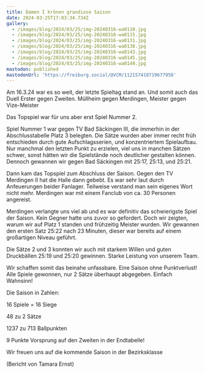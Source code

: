 ```yaml
---
title: Damen I krönen grandiose Saison
date: 2024-03-25T17:03:34.734Z
gallery:
  - /images/blog/2024/03/25/img-20240316-wa0110.jpg
  - /images/blog/2024/03/25/img-20240316-wa0115.jpg
  - /images/blog/2024/03/25/img-20240316-wa0131.jpg
  - /images/blog/2024/03/25/img-20240316-wa0138.jpg
  - /images/blog/2024/03/25/img-20240316-wa0143.jpg
  - /images/blog/2024/03/25/img-20240316-wa0145.jpg
  - /images/blog/2024/03/25/img-20240316-wa0149.jpg
mastodon: published
mastodonUrl: 'https://freiburg.social/@VCM/112157418719677958'
---
```

Am 16.3.24 war es so weit, der letzte Spieltag stand an. Und somit auch das Duell Erster gegen Zweiten. Müllheim gegen Merdingen, Meister gegen Vize-Meister



Das Topspiel war für uns aber erst Spiel Nummer 2.



Spiel Nummer 1 war gegen TV Bad Säckingen III, die immerhin in der Abschlusstabelle Platz 3 belegten. Die Sätze wurden aber immer recht früh entschieden durch gute Aufschlagsserien, und konzentriertem Spielaufbau. Nur manchmal den letzten Punkt zu erzielen, viel uns in  manchen Sätzen schwer, sonst hätten wir die Spielstände noch deutlicher gestalten können. Dennoch gewannen wir gegen Bad Säckingen mit 25:17, 25:13, und 25:21. 



Dann kam das Topspiel zum Abschluss der Saison. Gegen den TV Merdingen II hat die Halle dann gebebt. Es war sehr laut durch Anfeuerungen beider Fanlager. Teilweise verstand man sein eigenes Wort nicht mehr. Merdingen war mit einem Fanclub von ca. 30 Personen angereist.  



Merdingen verlangte uns viel ab und es war definitiv das schwierigste Spiel der Saison. Kein Gegner hatte uns zuvor so gefordert. Doch wir zeigten, warum wir auf Platz 1 standen und frühzeitig Meister wurden. Wir gewannen den ersten Satz 25:22 nach 23 Minuten, dieser war bereits auf einem großartigen Niveau geführt. 

Die Sätze 2 und 3 konnten wir auch mit starkem Willen und guten Druckbällen 25:19 und 25:20 gewinnen. Starke Leistung von unserem Team.



Wir schaffen somit das beinahe unfassbare. Eine Saison ohne Punktverlust! Alle Spiele gewonnen, nur 2 Sätze überhaupt abgegeben. Einfach Wahnsinn!



Die Saison in Zahlen: 

16 Spiele = 16 Siege

48 zu 2 Sätze

1237 zu 713 Ballpunkten 

9 Punkte Vorsprung auf den Zweiten in der Endtabelle!



Wir freuen uns auf die kommende Saison in der Bezirksklasse



(Bericht von Tamara Ernst)



